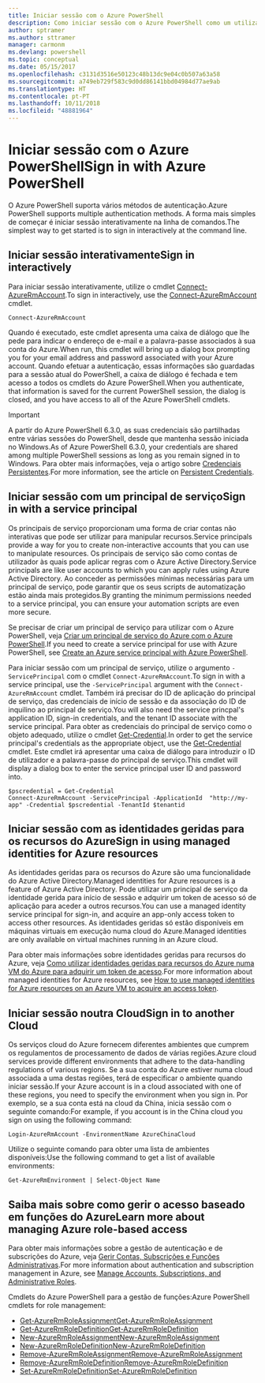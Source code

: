 ```yaml
---
title: Iniciar sessão com o Azure PowerShell
description: Como iniciar sessão com o Azure PowerShell como um utilizador, principal de serviço ou com identidades geridas para recursos do Azure.
author: sptramer
ms.author: sttramer
manager: carmonm
ms.devlang: powershell
ms.topic: conceptual
ms.date: 05/15/2017
ms.openlocfilehash: c3131d3516e50123c48b13dc9e04c0b507a63a58
ms.sourcegitcommit: a749eb729f583c9d0dd86141bbd04984d77ae9ab
ms.translationtype: HT
ms.contentlocale: pt-PT
ms.lasthandoff: 10/11/2018
ms.locfileid: "48881964"
---
```

# <a name="sign-in-with-azure-powershell"></a><span data-ttu-id="1af7f-103">Iniciar sessão com o Azure PowerShell</span><span class="sxs-lookup"><span data-stu-id="1af7f-103">Sign in with Azure PowerShell</span></span>

<span data-ttu-id="1af7f-104">O Azure PowerShell suporta vários métodos de autenticação.</span><span class="sxs-lookup"><span data-stu-id="1af7f-104">Azure PowerShell supports multiple authentication methods.</span></span> <span data-ttu-id="1af7f-105">A forma mais simples de começar é iniciar sessão interativamente na linha de comandos.</span><span class="sxs-lookup"><span data-stu-id="1af7f-105">The simplest way to get started is to sign in interactively at the command line.</span></span>

## <a name="sign-in-interactively"></a><span data-ttu-id="1af7f-106">Iniciar sessão interativamente</span><span class="sxs-lookup"><span data-stu-id="1af7f-106">Sign in interactively</span></span>

<span data-ttu-id="1af7f-107">Para iniciar sessão interativamente, utilize o cmdlet [Connect-AzureRmAccount](/powershell/module/azurerm.profile/connect-azurermaccount).</span><span class="sxs-lookup"><span data-stu-id="1af7f-107">To sign in interactively, use the [Connect-AzureRmAccount](/powershell/module/azurerm.profile/connect-azurermaccount) cmdlet.</span></span>

```azurepowershell
Connect-AzureRmAccount
```

<span data-ttu-id="1af7f-108">Quando é executado, este cmdlet apresenta uma caixa de diálogo que lhe pede para indicar o endereço de e-mail e a palavra-passe associados à sua conta do Azure.</span><span class="sxs-lookup"><span data-stu-id="1af7f-108">When run, this cmdlet will bring up a dialog box prompting you for your email address and password associated with your Azure account.</span></span> <span data-ttu-id="1af7f-109">Quando efetuar a autenticação, essas informações são guardadas para a sessão atual do PowerShell, a caixa de diálogo é fechada e tem acesso a todos os cmdlets do Azure PowerShell.</span><span class="sxs-lookup"><span data-stu-id="1af7f-109">When you authenticate, that information is saved for the current PowerShell session, the dialog is closed, and you have access to all of the Azure PowerShell cmdlets.</span></span>

> [!IMPORTANT]
> <span data-ttu-id="1af7f-110">A partir do Azure PowerShell 6.3.0, as suas credenciais são partilhadas entre várias sessões do PowerShell, desde que mantenha sessão iniciada no Windows.</span><span class="sxs-lookup"><span data-stu-id="1af7f-110">As of Azure PowerShell 6.3.0, your credentials are shared among multiple PowerShell sessions as long as you remain signed in to Windows.</span></span> <span data-ttu-id="1af7f-111">Para obter mais informações, veja o artigo sobre [Credenciais Persistentes](context-persistence.md).</span><span class="sxs-lookup"><span data-stu-id="1af7f-111">For more information, see the article on [Persistent Credentials](context-persistence.md).</span></span>

## <a name="sign-in-with-a-service-principal"></a><span data-ttu-id="1af7f-112">Iniciar sessão com um principal de serviço</span><span class="sxs-lookup"><span data-stu-id="1af7f-112">Sign in with a service principal</span></span>

<span data-ttu-id="1af7f-113">Os principais de serviço proporcionam uma forma de criar contas não interativas que pode ser utilizar para manipular recursos.</span><span class="sxs-lookup"><span data-stu-id="1af7f-113">Service principals provide a way for you to create non-interactive accounts that you can use to manipulate resources.</span></span> <span data-ttu-id="1af7f-114">Os principais de serviço são como contas de utilizador às quais pode aplicar regras com o Azure Active Directory.</span><span class="sxs-lookup"><span data-stu-id="1af7f-114">Service principals are like user accounts to which you can apply rules using Azure Active Directory.</span></span> <span data-ttu-id="1af7f-115">Ao conceder as permissões mínimas necessárias para um principal de serviço, pode garantir que os seus scripts de automatização estão ainda mais protegidos.</span><span class="sxs-lookup"><span data-stu-id="1af7f-115">By granting the minimum permissions needed to a service principal, you can ensure your automation scripts are even more secure.</span></span>

<span data-ttu-id="1af7f-116">Se precisar de criar um principal de serviço para utilizar com o Azure PowerShell, veja [Criar um principal de serviço do Azure com o Azure PowerShell](create-azure-service-principal-azureps.md).</span><span class="sxs-lookup"><span data-stu-id="1af7f-116">If you need to create a service principal for use with Azure PowerShell, see [Create an Azure service principal with Azure PowerShell](create-azure-service-principal-azureps.md).</span></span>

<span data-ttu-id="1af7f-117">Para iniciar sessão com um principal de serviço, utilize o argumento `-ServicePrincipal` com o cmdlet `Connect-AzureRmAccount`.</span><span class="sxs-lookup"><span data-stu-id="1af7f-117">To sign in with a service principal, use the `-ServicePrincipal` argument with the `Connect-AzureRmAccount` cmdlet.</span></span> <span data-ttu-id="1af7f-118">Também irá precisar do ID de aplicação do principal de serviço, das credenciais de início de sessão e da associação do ID de inquilino ao principal de serviço.</span><span class="sxs-lookup"><span data-stu-id="1af7f-118">You will also need the service princpal's application ID, sign-in credentials, and the tenant ID associate with the service principal.</span></span> <span data-ttu-id="1af7f-119">Para obter as credenciais do principal de serviço como o objeto adequado, utilize o cmdlet [Get-Credential](/powershell/module/microsoft.powershell.security/get-credential).</span><span class="sxs-lookup"><span data-stu-id="1af7f-119">In order to get the service principal's credentials as the appropriate object, use the [Get-Credential](/powershell/module/microsoft.powershell.security/get-credential) cmdlet.</span></span> <span data-ttu-id="1af7f-120">Este cmdlet irá apresentar uma caixa de diálogo para introduzir o ID de utilizador e a palavra-passe do principal de serviço.</span><span class="sxs-lookup"><span data-stu-id="1af7f-120">This cmdlet will display a dialog box to enter the service principal user ID and password into.</span></span>

```azurepowershell-interactive
$pscredential = Get-Credential
Connect-AzureRmAccount -ServicePrincipal -ApplicationId  "http://my-app" -Credential $pscredential -TenantId $tenantid
```

## <a name="sign-in-using-managed-identities-for-azure-resources"></a><span data-ttu-id="1af7f-121">Iniciar sessão com as identidades geridas para os recursos do Azure</span><span class="sxs-lookup"><span data-stu-id="1af7f-121">Sign in using managed identities for Azure resources</span></span>

<span data-ttu-id="1af7f-122">As identidades geridas para os recursos do Azure são uma funcionalidade do Azure Active Directory.</span><span class="sxs-lookup"><span data-stu-id="1af7f-122">Managed identities for Azure resources is a feature of Azure Active Directory.</span></span> <span data-ttu-id="1af7f-123">Pode utilizar um principal de serviço da identidade gerida para início de sessão e adquirir um token de acesso só de aplicação para aceder a outros recursos.</span><span class="sxs-lookup"><span data-stu-id="1af7f-123">You can use a managed identity service principal for sign-in, and acquire an app-only access token to access other resources.</span></span> <span data-ttu-id="1af7f-124">As identidades geridas só estão disponíveis em máquinas virtuais em execução numa cloud do Azure.</span><span class="sxs-lookup"><span data-stu-id="1af7f-124">Managed identities are only available on virtual machines running in an Azure cloud.</span></span>

<span data-ttu-id="1af7f-125">Para obter mais informações sobre identidades geridas para recursos do Azure, veja [Como utilizar identidades geridas para recursos do Azure numa VM do Azure para adquirir um token de acesso](/azure/active-directory/managed-identities-azure-resources/how-to-use-vm-token).</span><span class="sxs-lookup"><span data-stu-id="1af7f-125">For more information about managed identities for Azure resources, see [How to use managed identities for Azure resources on an Azure VM to acquire an access token](/azure/active-directory/managed-identities-azure-resources/how-to-use-vm-token).</span></span>

## <a name="sign-in-to-another-cloud"></a><span data-ttu-id="1af7f-126">Iniciar sessão noutra Cloud</span><span class="sxs-lookup"><span data-stu-id="1af7f-126">Sign in to another Cloud</span></span>

<span data-ttu-id="1af7f-127">Os serviços cloud do Azure fornecem diferentes ambientes que cumprem os regulamentos de processamento de dados de várias regiões.</span><span class="sxs-lookup"><span data-stu-id="1af7f-127">Azure cloud services provide different environments that adhere to the data-handling regulations of various regions.</span></span> <span data-ttu-id="1af7f-128">Se a sua conta do Azure estiver numa cloud associada a uma destas regiões, terá de especificar o ambiente quando iniciar sessão.</span><span class="sxs-lookup"><span data-stu-id="1af7f-128">If your Azure account is in a cloud associated with one of these regions, you need to specify the environment when you sign in.</span></span> <span data-ttu-id="1af7f-129">Por exemplo, se a sua conta está na cloud da China, inicia sessão com o seguinte comando:</span><span class="sxs-lookup"><span data-stu-id="1af7f-129">For example, if you account is in the China cloud you sign on using the following command:</span></span>

```azurepowershell-interactive
Login-AzureRmAccount -EnvironmentName AzureChinaCloud
```

<span data-ttu-id="1af7f-130">Utilize o seguinte comando para obter uma lista de ambientes disponíveis:</span><span class="sxs-lookup"><span data-stu-id="1af7f-130">Use the following command to get a list of available environments:</span></span>

```azurepowershell-interactive
Get-AzureRmEnvironment | Select-Object Name
```

## <a name="learn-more-about-managing-azure-role-based-access"></a><span data-ttu-id="1af7f-131">Saiba mais sobre como gerir o acesso baseado em funções do Azure</span><span class="sxs-lookup"><span data-stu-id="1af7f-131">Learn more about managing Azure role-based access</span></span>

<span data-ttu-id="1af7f-132">Para obter mais informações sobre a gestão de autenticação e de subscrições do Azure, veja [Gerir Contas, Subscrições e Funções Administrativas](/azure/active-directory/role-based-access-control-configure).</span><span class="sxs-lookup"><span data-stu-id="1af7f-132">For more information about authentication and subscription management in Azure, see [Manage Accounts, Subscriptions, and Administrative Roles](/azure/active-directory/role-based-access-control-configure).</span></span>

<span data-ttu-id="1af7f-133">Cmdlets do Azure PowerShell para a gestão de funções:</span><span class="sxs-lookup"><span data-stu-id="1af7f-133">Azure PowerShell cmdlets for role management:</span></span>

* [<span data-ttu-id="1af7f-134">Get-AzureRmRoleAssignment</span><span class="sxs-lookup"><span data-stu-id="1af7f-134">Get-AzureRmRoleAssignment</span></span>](/powershell/module/AzureRM.Resources/Get-AzureRmRoleAssignment)
* [<span data-ttu-id="1af7f-135">Get-AzureRmRoleDefinition</span><span class="sxs-lookup"><span data-stu-id="1af7f-135">Get-AzureRmRoleDefinition</span></span>](/powershell/module/AzureRM.Resources/Get-AzureRmRoleDefinition)
* [<span data-ttu-id="1af7f-136">New-AzureRmRoleAssignment</span><span class="sxs-lookup"><span data-stu-id="1af7f-136">New-AzureRmRoleAssignment</span></span>](/powershell/module/AzureRM.Resources/New-AzureRmRoleAssignment)
* [<span data-ttu-id="1af7f-137">New-AzureRmRoleDefinition</span><span class="sxs-lookup"><span data-stu-id="1af7f-137">New-AzureRmRoleDefinition</span></span>](/powershell/module/AzureRM.Resources/New-AzureRmRoleDefinition)
* [<span data-ttu-id="1af7f-138">Remove-AzureRmRoleAssignment</span><span class="sxs-lookup"><span data-stu-id="1af7f-138">Remove-AzureRmRoleAssignment</span></span>](/powershell/module/AzureRM.Resources/Remove-AzureRmRoleAssignment)
* [<span data-ttu-id="1af7f-139">Remove-AzureRmRoleDefinition</span><span class="sxs-lookup"><span data-stu-id="1af7f-139">Remove-AzureRmRoleDefinition</span></span>](/powershell/module/AzureRM.Resources/Remove-AzureRmRoleDefinition)
* [<span data-ttu-id="1af7f-140">Set-AzureRmRoleDefinition</span><span class="sxs-lookup"><span data-stu-id="1af7f-140">Set-AzureRmRoleDefinition</span></span>](/powershell/moduel/AzureRM.Resources/Set-AzureRmRoleDefinition)
